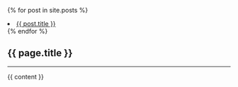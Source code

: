 ﻿---
layout: "wrapper"
---

{% for post in site.posts %}
  <li><a style="{% if page.url == post.url %}color:red;{% endif %}" href="{{ post.url }}">{{ post.title }}</a></li>
{% endfor %}



<h2>{{ page.title }}</h2>
<hr>

{{ content }}